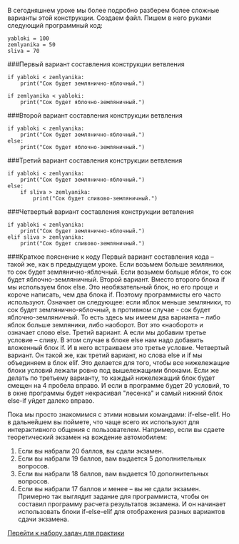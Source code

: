 В сегодняшнем уроке мы более подробно разберем более сложные варианты этой конструкции.
Создаем файл. Пишем в него руками следующий программный код:
```
yabloki = 100
zemlyanika = 50
sliva = 70
```

###Первый вариант составления конструкции ветвления
```
if yabloki < zemlyanika:
	print("Сок будет землянично-яблочный.")	
	
if zemlyanika < yabloki:
	print("Сок будет яблочно-земляничный.")
```

###Второй вариант составления конструкции ветвления
```
if yabloki < zemlyanika:
	print("Сок будет землянично-яблочный.")
else:
    print("Сок будет яблочно-земляничный.")
```

###Третий вариант составления конструкции ветвления
```
if yabloki < zemlyanika:
	print("Сок будет землянично-яблочный.")
else: 
    if sliva > zemlyanika:
        print("Сок будет сливово-земляничный.")
```
		
###Четвертый вариант составления конструкции ветвления
```
if yabloki < zemlyanika:
	print("Сок будет землянично-яблочный.")
elif sliva > zemlyanika:
    print("Сок будет сливово-земляничный.")
```

###Краткое пояснение к коду
Первый вариант составления кода – такой же, как в предыдущем уроке. 
Если возьмем больше земляники, то сок будет землянично-яблочный. 
Если возьмем больше яблок, то сок будет яблочно-земляничный.
Второй вариант. Вместо второго блока if мы используем блок else. Это необязательный блок, но его проще и короче написать, чем два блока if. Поэтому программисты его часто используют. Означает он следующее: 
если яблок меньше земляники, то сок будет землянично-яблочный,
в противном случае - сок будет яблочно-земляничный. 
То есть здесь мы имеем два варианта – либо яблок больше земляники, либо наоборот. Вот это «наоборот» и означает слово else.
Третий вариант. А если мы добавим третье условие – сливу. В этом случае в блоке else нам надо добавить вложенный блок if. И в него встраиваем это третье условие.
Четвертый вариант. Он такой же, как третий вариант, но слова else и if мы объединяем в блок elif. Это делается для того, чтобы все нижележащие блоки условий лежали ровно под вышележащими блоками. Если же делать по третьему варианту, то каждый нижележащий блок будет смещен на 4 пробела вправо. И если в программе будет 20 условий, то в окне программы будет некрасивая "лесенка" и самый нижний блок else-if уйдет далеко вправо.

Пока мы просто знакомимся с этими новыми командами: if-else-elif. Но в дальнейшем вы поймете, что чаще всего их используют для интерактивного общения с пользователем.
Например, если вы сдаете теоретический экзамен на вождение автомобилем: 
1.	Если вы набрали 20 баллов, вы сдали экзамен.
2.	Если вы набрали 19 баллов, вам выдается 5 дополнительных вопросов.
3.	Если вы набрали 18 баллов, вам выдается 10 дополнительных вопросов.
4.	Если вы набрали 17 баллов и менее – вы не сдали экзамен.
Примерно так выглядит задание для программиста, чтобы он составил программу расчета результатов экзамена. И он начинает использовать блоки if-else-elif для отображения разных вариантов сдачи экзамена.

[Перейти к набору задач для практики](../../../tasks/p1/t8)